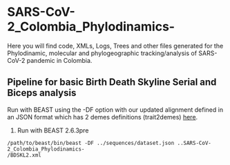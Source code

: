 # SARS-CoV-2_Colombia_Phylodinamics-
Here you will find code, XMLs, Logs, Trees and other files generated for the Phylodinamic, molecular and phylogeographic tracking/analysis of SARS-CoV-2 pandemic in Colombia.

## Pipeline for basic  Birth Death Skyline Serial and Biceps analysis 

Run with BEAST using the -DF option with our updated alignment defined in an JSON format which has 2 demes definitions (trait2demes) [here](/templates/).


1) Run with BEAST 2.6.3pre

```
/path/to/beast/bin/beast -DF ../sequences/dataset.json ..SARS-CoV-2_Colombia_Phylodinamics-
/BDSKL2.xml
```
